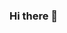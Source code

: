 ### Hi there 👋

<!--
**Hakerboy1/Hakerboy1** is a ✨ _special_ ✨ repository because its `README.md`

It is a simple python file to create a python calculator.

Its Example or output:
Please select operation -
1. Add
2. Subtract
3. Multiply
4. Divide
Select operations form 1, 2, 3, 4 : 1
Enter first number : 15
Enter second number : 14
15 + 14 = 29
